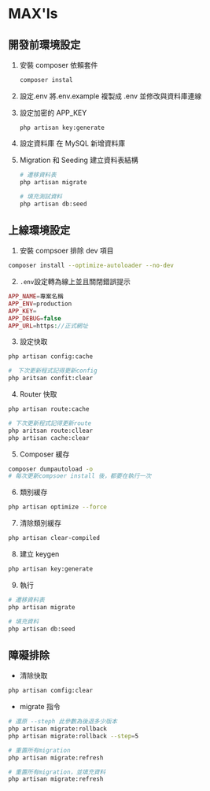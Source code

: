 # MAX'Is

## 開發前環境設定

1. 安裝 composer 依賴套件

   ```bash
   composer instal
   ```

2. 設定.env
   將.env.example 複製成 .env 並修改與資料庫連線

3. 設定加密的 APP_KEY

   ```bash=
   php artisan key:generate
   ```

4. 設定資料庫
   在 MySQL 新增資料庫

5. Migration 和 Seeding 建立資料表結構

   ```bash
   # 遷移資料表
   php artisan migrate

   # 填充測試資料
   php artisan db:seed
   ```

## 上線環境設定

1. 安裝 compsoer 排除 dev 項目

```bash
composer install --optimize-autoloader --no-dev
```

2. `.env`設定轉為線上並且關閉錯誤提示

```php
APP_NAME=專案名稱
APP_ENV=production
APP_KEY=
APP_DEBUG=false
APP_URL=https://正式網址
```

3. 設定快取

```bash
php artisan config:cache

#　下次更新程式記得更新config
php aritsan confit:clear
```

4. Router 快取

```bash
php artisan route:cache

# 下次更新程式記得更新route
php aritsan route:cllear
php artisan cache:clear
```

5. Composer 緩存

```bash
composer dumpautoload -o
# 每次更新compsoer install 後，都要在執行一次
```

6. 類別緩存

```bash
php artisan optimize --force
```

7. 清除類別緩存

```bash
php artisan clear-compiled
```

8. 建立 keygen

```bash
php artisan key:generate
```

9. 執行

```bash
# 遷移資料表
php artisan migrate

# 填充資料
php artisan db:seed
```

## 障礙排除

- 清除快取

```bash
php artisan comfig:clear
```

- migrate 指令

```bash
# 還原 --steph 此參數為後退多少版本
php artisan migrate:rollback
php artisan migrate:rollback --step=5

# 重置所有migration
php artisan migrate:refresh

# 重置所有migration，並填充資料
php artisan migrate:refresh
```
